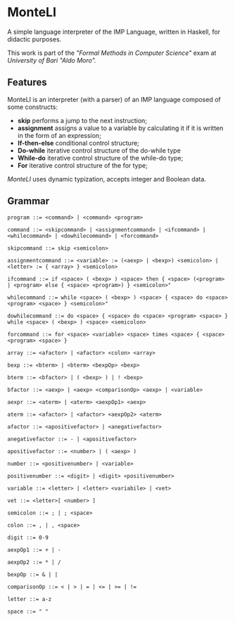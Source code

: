 # MonteLI
A simple language interpreter of the IMP Language, written in Haskell, for didactic purposes. 

This work is part of the *"Formal Methods in Computer Science"* exam at *University of Bari "Aldo Moro".*

## Features
MonteLI is an interpreter (with a parser) of an IMP language composed of some constructs:
- **skip** performs a jump to the next instruction;
- **assignment** assigns a value to a variable by calculating it if it is written in the form of an expression;
- **If-then-else** conditional control structure;
- **Do-while** iterative control structure of the do-while type
- **While-do** iterative control structure of the while-do type;
- **For** iterative control structure of the for type;

*MonteLI* uses dynamic typization, accepts integer and Boolean data.

## Grammar
```EBNF
program ::= <command> | <command> <program> 

command ::= <skipcommand> | <assignmentcommand> | <ifcommand> | <whilecommand> | <dowhilecommand> | <forcommand>

skipcommand ::= skip <semicolon> 

assignmentcommand ::= <variable> := (<aexp> | <bexp>) <semicolon> | <letter> := { <array> } <semicolon> 

ifcommand ::= if <space> ( <bexp> ) <space> then { <space> (<program> | <program> else { <space> <program>) } <semicolon>" 

whilecommand ::= while <space> ( <bexp> ) <space> { <space> do <space> <program> <space> } <semicolon>" 

dowhilecommand ::= do <space> { <space> do <space> <program> <space> } while <space> ( <bexp> ) <space> <semicolon>

forcommand ::= for <space> <variable> <space> times <space> { <space> <program> <space> } 

array ::= <afactor> | <afactor> <colon> <array> 

bexp ::= <bterm> | <bterm> <bexpOp> <bexp> 

bterm ::= <bfactor> | ( <bexp> ) | ! <bexp> 

bfactor ::= <aexp> | <aexp> <comparisonOp> <aexp> | <variable> 

aexpr ::= <aterm> | <aterm> <aexpOp1> <aexp> 

aterm ::= <afactor> | <afactor> <aexpOp2> <aterm> 

afactor ::= <apositivefactor> | <anegativefactor> 

anegativefactor ::= - | <apositivefactor> 

apositivefactor ::= <number> | ( <aexp> ) 

number ::= <positivenumber> | <variable> 

positivenumber ::= <digit> | <digit> <positivenumber> 

variable ::= <letter> | <letter> <variabile> | <vet> 

vet ::= <letter>[ <number> ] 

semicolon ::= ; | ; <space> 

colon ::= , | , <space> 

digit ::= 0-9 

aexpOp1 ::= + | - 

aexpOp2 ::= * | / 

bexpOp ::= & | | 

comparisonOp ::= < | > | = | <= | >= | != 

letter ::= a-z 

space ::= " "

```
